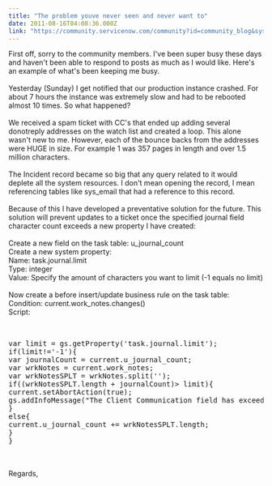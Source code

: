 ```yaml
---
title: "The problem youve never seen and never want to"
date: 2011-08-16T04:08:36.000Z
link: "https://community.servicenow.com/community?id=community_blog&sys_id=db6caea1dbd0dbc01dcaf3231f96198c"
---
```

<p>First off, sorry to the community members. I've been super busy these days and haven't been able to respond to posts as much as I would like. Here's an example of what's been keeping me busy.<br /><br />Yesterday (Sunday) I get notified that our production instance crashed. For about 7 hours the instance was extremely slow and had to be rebooted almost 10 times. So what happened?<br /><br />We received a spam ticket with CC's that ended up adding several donotreply addresses on the watch list and created a loop. This alone wasn't new to me. However, each of the bounce backs from the addresses were HUGE in size. For example 1 was 357 pages in length and over 1.5 million characters.<br /><br />The Incident record became so big that any query related to it would deplete all the system resources. I don't mean opening the record, I mean referencing tables like sys_email that had a reference to this record.<br /><br />Because of this I have developed a preventative solution for the future. This solution will prevent updates to a ticket once the specified journal field character count exceeds a new property I have created:<br /><br />Create a new field on the task table: u_journal_count<br />Create a new system property:<br />Name: task.journal.limit<br />Type: integer<br />Value: Specify the amount of characters you want to limit (-1 equals no limit)<br /><br />Now create a before insert/update business rule on the task table:<br />Condition: current.work_notes.changes()<br />Script:<br /><pre __default_attr="plain" __jive_macro_name="code" class="jive_text_macro jive_macro_code"><br /><br />var limit = gs.getProperty('task.journal.limit');<br />if(limit!='-1'){<br />var journalCount = current.u_journal_count;<br />var wrkNotes = current.work_notes;<br />var wrkNotesSPLT = wrkNotes.split('');<br />if((wrkNotesSPLT.length + journalCount)&gt; limit){<br />current.setAbortAction(true);<br />gs.addInfoMessage("The Client Communication field has exceeded its journal limit");<br />}<br />else{<br />current.u_journal_count += wrkNotesSPLT.length;<br />}<br />}<br /></pre><br /><br />Regards,</p>